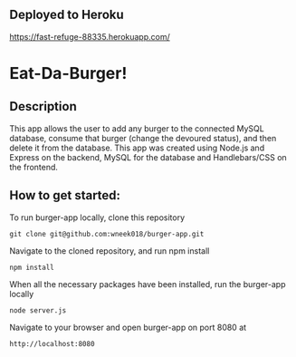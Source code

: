 ## Deployed to Heroku
https://fast-refuge-88335.herokuapp.com/

# Eat-Da-Burger!

## Description
This app allows the user to add any burger to the connected MySQL database, consume that burger (change the devoured status), and then delete it from the database. This app was created using Node.js and Express on the backend, MySQL for the database and Handlebars/CSS on the frontend.

## How to get started:
To run burger-app locally, clone this repository
```
git clone git@github.com:wneek018/burger-app.git
```
Navigate to the cloned repository, and run npm install
```
npm install
```
When all the necessary packages have been installed, run the burger-app locally
```
node server.js
```
Navigate to your browser and open burger-app on port 8080 at
```
http://localhost:8080
```

